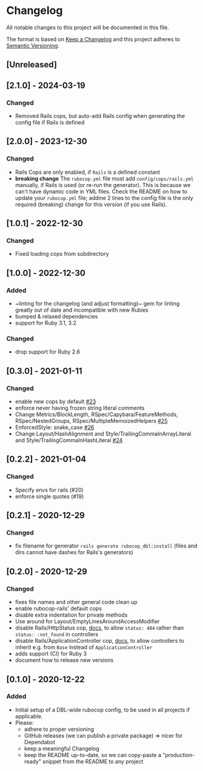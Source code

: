 # Changelog
All notable changes to this project will be documented in this file.

The format is based on [Keep a Changelog](https://keepachangelog.com/en/1.0.0/)
and this project adheres to [Semantic Versioning](https://semver.org/spec/v2.0.0.html).

## [Unreleased]

## [2.1.0] - 2024-03-19
### Changed
- Removed Rails cops, but auto-add Rails config when generating the config file if Rails is defined

## [2.0.0] - 2023-12-30
### Changed
- Rails Cops are only enabled, if `Rails` is a defined constant
- **breaking change** The `rubocop.yml` file must add `config/cops/rails.yml` manually, if Rails is used (or re-run the generator). This is because we can't have dynamic code in YML files. Check the README on how to update your `rubocop.yml` file; addine 2 lines to the config file is the only required (breaking) change for this version (if you use Rails).

## [1.0.1] - 2022-12-30
### Changed
- Fixed loading cops from subdirectory

## [1.0.0] - 2022-12-30
### Added
- ~linting for the changelog (and adjust formatting)~ gem for linting greatly out of date and incompatible with new Rubies
- bumped & relaxed dependencies
- support for Ruby 3.1, 3.2

### Changed
- drop support for Ruby 2.6

## [0.3.0] - 2021-01-11
### Changed
- enable new cops by default [#23](https://github.com/dbl-works/rubocop-dbl/pull/23)
- enforce never having frozen string literal comments
- Change Metrics/BlockLength, RSpec/Capybara/FeatureMethods, RSpec/NestedGroups, RSpec/MultipleMemoizedHelpers [#25](https://github.com/dbl-works/rubocop-dbl/pull/25)
- EnforcedStyle: snake_case [#26](https://github.com/dbl-works/rubocop-dbl/pull/26)
- Change Layout/HashAlignment and Style/TrailingCommaInArrayLiteral and Style/TrailingCommaInHashLiteral [#24](https://github.com/dbl-works/rubocop-dbl/pull/24)

## [0.2.2] - 2021-01-04
### Changed
- Specify envs for rails (#20)
- enforce single quotes (#19)

## [0.2.1] - 2020-12-29
### Changed
- fix filename for generator `rails generate rubocop_dbl:install` (files and dirs cannot have dashes for Rails's generators)

## [0.2.0] - 2020-12-29
### Changed
- fixes file names and other general code clean up
- enable rubocop-rails' default cops
- disable extra indentation for private methods
- Use around for Layout/EmptyLinesAroundAccessModifier
- disable Rails/HttpStatus cop, [docs](https://www.rubydoc.info/gems/rubocop-rspec/RuboCop/Cop/RSpec/Rails/HttpStatus), to allow `status: 404` rather than `status: :not_found` in controllers
- disable Rails/ApplicationController cop, [docs](https://rubocop.readthedocs.io/projects/rails/en/stable/cops_rails/#railsapplicationcontroller), to allow controllers to inherit e.g. from `Base` instead of `ApplicationController`
- adds support (CI) for Ruby 3
- document how to release new versions

## [0.1.0] - 2020-12-22
### Added
- Initial setup of a DBL-wide rubocop config, to be used in all projects if applicable.
- Please:
  - adhere to proper versioning
  - GitHub releases (we can publish a private package) => nicer for Dependabot
  - keep a meaningful Changelog
  - keep the README up-to-date, so we can copy-paste a "production-ready" snippet from the README to any project

